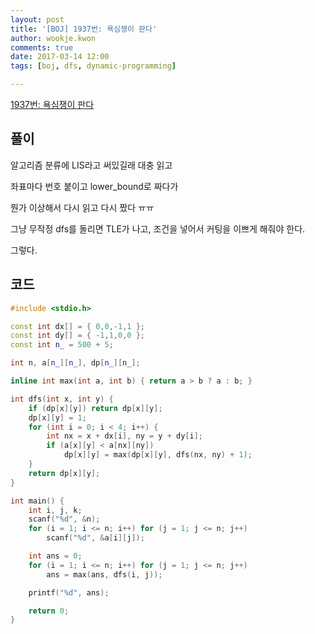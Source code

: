 ```yaml
---
layout: post
title: '[BOJ] 1937번: 욕심쟁이 판다'
author: wookje.kwon
comments: true
date: 2017-03-14 12:00
tags: [boj, dfs, dynamic-programming]

---
```


[1937번: 욕심쟁이 판다](https://www.acmicpc.net/problem/1937)

## 풀이

알고리즘 분류에 LIS라고 써있길래 대충 읽고

좌표마다 번호 붙이고 lower_bound로 짜다가

뭔가 이상해서 다시 읽고 다시 짰다 ㅠㅠ

그냥 무작정 dfs를 돌리면 TLE가 나고, 조건을 넣어서 커팅을 이쁘게 해줘야 한다.

그렇다.

## 코드

```cpp
#include <stdio.h>

const int dx[] = { 0,0,-1,1 };
const int dy[] = { -1,1,0,0 };
const int n_ = 500 + 5;

int n, a[n_][n_], dp[n_][n_];

inline int max(int a, int b) { return a > b ? a : b; }

int dfs(int x, int y) {
	if (dp[x][y]) return dp[x][y];
	dp[x][y] = 1;
	for (int i = 0; i < 4; i++) {
		int nx = x + dx[i], ny = y + dy[i];
		if (a[x][y] < a[nx][ny])
			dp[x][y] = max(dp[x][y], dfs(nx, ny) + 1);
	}
	return dp[x][y];
}

int main() {
	int i, j, k;
	scanf("%d", &n);
	for (i = 1; i <= n; i++) for (j = 1; j <= n; j++)
		scanf("%d", &a[i][j]);

	int ans = 0;
	for (i = 1; i <= n; i++) for (j = 1; j <= n; j++)
		ans = max(ans, dfs(i, j));

	printf("%d", ans);

	return 0;
}
```
